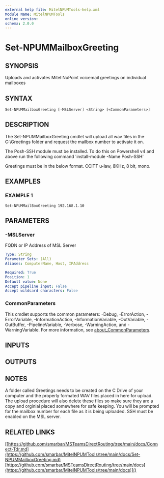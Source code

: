 ```yaml
---
external help file: MitelNPUMTools-help.xml
Module Name: MitelNPUMTools
online version:
schema: 2.0.0
---
```


# Set-NPUMMailboxGreeting

## SYNOPSIS
Uploads and activates Mitel NuPoint voicemail greetings on individual mailboxes

## SYNTAX

```
Set-NPUMMailboxGreeting [-MSLServer] <String> [<CommonParameters>]
```

## DESCRIPTION
The Set-NPUMMailboxGreeting cmdlet will upload all wav files in the C:\Greetings folder and request the mailbox number to activate it on.

The Posh-SSH module must be installed.
To do this on Powershell v4 and above run the following command 'install-module -Name Posh-SSH'

Greetings must be in the below format. 
CCITT u-law, 8KHz, 8 bit, mono.

## EXAMPLES

### EXAMPLE 1
```
Set-NPUMMailBoxGreeting 192.168.1.10
```

## PARAMETERS

### -MSLServer
FQDN or IP Address of MSL Server

```yaml
Type: String
Parameter Sets: (All)
Aliases: ComputerName, Host, IPAddress

Required: True
Position: 1
Default value: None
Accept pipeline input: False
Accept wildcard characters: False
```

### CommonParameters
This cmdlet supports the common parameters: -Debug, -ErrorAction, -ErrorVariable, -InformationAction, -InformationVariable, -OutVariable, -OutBuffer, -PipelineVariable, -Verbose, -WarningAction, and -WarningVariable. For more information, see [about_CommonParameters](http://go.microsoft.com/fwlink/?LinkID=113216).

## INPUTS

## OUTPUTS

## NOTES
A folder called Greetings needs to be created on the C Drive of your computer and the properly formated WAV files placed in here for upload.
The upload
procedure will also delete these files so make sure they are a copy and orginial placed somewhere for safe keeping.
You will be prompted for the mailbox number for each file as it is being uploaded.
SSH must be enabled on the MSL server.

## RELATED LINKS

[[https://github.com/smarbar/MSTeamsDirectRouting/tree/main/docs/Connect-Tdr.md](https://github.com/smarbar/MitelNPUMTools/tree/main/docs/Set-NPUMMailboxGreeting.md)
[https://github.com/smarbar/MSTeamsDirectRouting/tree/main/docs](https://github.com/smarbar/MitelNPUMTools/tree/main/docs)]()


